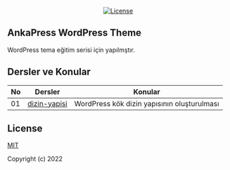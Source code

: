 <p align="center">
  <a href="#license"><img src="https://img.shields.io/npm/l/vue.svg?sanitize=true" alt="License"></a>

</p>

## AnkaPress WordPress Theme

WordPress tema eğitim serisi için yapılmştır.

## Dersler ve Konular

| No  | Dersler        | Konular                                     |
| --- | -------------- | ------------------------------------------- |
| 01  | [dizin-yapisi] | WordPress kök dizin yapısının oluşturulması |

[dizin-yapisi]: https://github.com/kayadev/ankapress-theme/tree/dizin-yapisi

## License

[MIT](https://opensource.org/licenses/MIT)

Copyright (c) 2022
